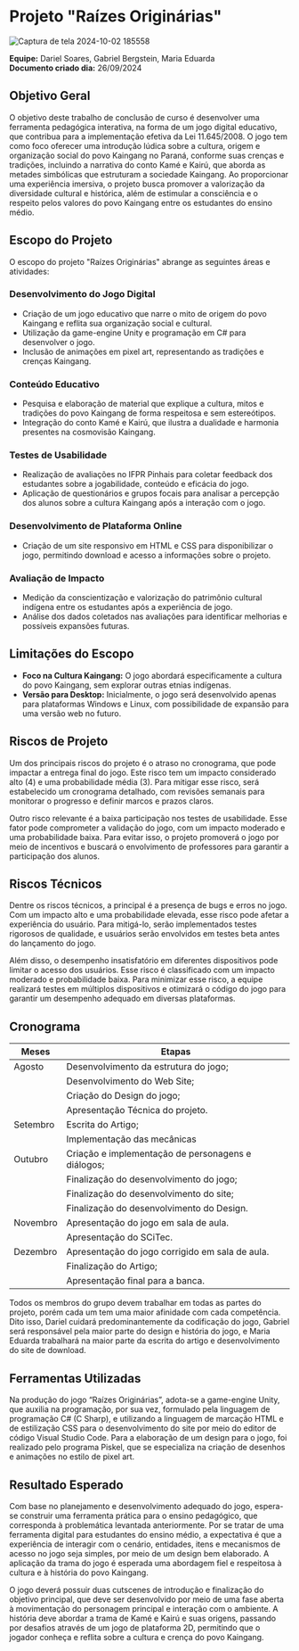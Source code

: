 # Projeto "Raízes Originárias"
![Captura de tela 2024-10-02 185558](https://github.com/user-attachments/assets/80a7285a-568f-4526-9a0d-1d5b2383fdbe)

**Equipe:** Dariel Soares, Gabriel Bergstein, Maria Eduarda  
**Documento criado dia:** 26/09/2024

## Objetivo Geral
O objetivo deste trabalho de conclusão de curso é desenvolver uma ferramenta pedagógica interativa, na forma de um jogo digital educativo, que contribua para a implementação efetiva da Lei 11.645/2008. O jogo tem como foco oferecer uma introdução lúdica sobre a cultura, origem e organização social do povo Kaingang no Paraná, conforme suas crenças e tradições, incluindo a narrativa do conto Kamé e Kairú, que aborda as metades simbólicas que estruturam a sociedade Kaingang. Ao proporcionar uma experiência imersiva, o projeto busca promover a valorização da diversidade cultural e histórica, além de estimular a consciência e o respeito pelos valores do povo Kaingang entre os estudantes do ensino médio.

## Escopo do Projeto
O escopo do projeto "Raízes Originárias" abrange as seguintes áreas e atividades:

### Desenvolvimento do Jogo Digital
- Criação de um jogo educativo que narre o mito de origem do povo Kaingang e reflita sua organização social e cultural.
- Utilização da game-engine Unity e programação em C# para desenvolver o jogo.
- Inclusão de animações em pixel art, representando as tradições e crenças Kaingang.

### Conteúdo Educativo
- Pesquisa e elaboração de material que explique a cultura, mitos e tradições do povo Kaingang de forma respeitosa e sem estereótipos.
- Integração do conto Kamé e Kairú, que ilustra a dualidade e harmonia presentes na cosmovisão Kaingang.

### Testes de Usabilidade
- Realização de avaliações no IFPR Pinhais para coletar feedback dos estudantes sobre a jogabilidade, conteúdo e eficácia do jogo.
- Aplicação de questionários e grupos focais para analisar a percepção dos alunos sobre a cultura Kaingang após a interação com o jogo.

### Desenvolvimento de Plataforma Online
- Criação de um site responsivo em HTML e CSS para disponibilizar o jogo, permitindo download e acesso a informações sobre o projeto.

### Avaliação de Impacto
- Medição da conscientização e valorização do patrimônio cultural indígena entre os estudantes após a experiência de jogo.
- Análise dos dados coletados nas avaliações para identificar melhorias e possíveis expansões futuras.

## Limitações do Escopo
- **Foco na Cultura Kaingang:** O jogo abordará especificamente a cultura do povo Kaingang, sem explorar outras etnias indígenas.
- **Versão para Desktop:** Inicialmente, o jogo será desenvolvido apenas para plataformas Windows e Linux, com possibilidade de expansão para uma versão web no futuro.

## Riscos de Projeto
Um dos principais riscos do projeto é o atraso no cronograma, que pode impactar a entrega final do jogo. Este risco tem um impacto considerado alto (4) e uma probabilidade média (3). Para mitigar esse risco, será estabelecido um cronograma detalhado, com revisões semanais para monitorar o progresso e definir marcos e prazos claros.

Outro risco relevante é a baixa participação nos testes de usabilidade. Esse fator pode comprometer a validação do jogo, com um impacto moderado e uma probabilidade baixa. Para evitar isso, o projeto promoverá o jogo por meio de incentivos e buscará o envolvimento de professores para garantir a participação dos alunos.

## Riscos Técnicos
Dentre os riscos técnicos, a principal é a presença de bugs e erros no jogo. Com um impacto alto e uma probabilidade elevada, esse risco pode afetar a experiência do usuário. Para mitigá-lo, serão implementados testes rigorosos de qualidade, e usuários serão envolvidos em testes beta antes do lançamento do jogo.

Além disso, o desempenho insatisfatório em diferentes dispositivos pode limitar o acesso dos usuários. Esse risco é classificado com um impacto moderado e probabilidade baixa. Para minimizar esse risco, a equipe realizará testes em múltiplos dispositivos e otimizará o código do jogo para garantir um desempenho adequado em diversas plataformas.

## Cronograma
| Meses     | Etapas                                                       |
|-----------|-------------------------------------------------------------|
| Agosto    | Desenvolvimento da estrutura do jogo;                       |
|           | Desenvolvimento do Web Site;                                 |
|           | Criação do Design do jogo;                                  |
|           | Apresentação Técnica do projeto.                           |
| Setembro  | Escrita do Artigo;                                         |
|           | Implementação das mecânicas                                   |
| Outubro   | Criação e implementação de personagens e diálogos;          |
|           | Finalização do desenvolvimento do jogo;                      |
|           | Finalização do desenvolvimento do site;                      |
|           | Finalização do desenvolvimento do Design.                    |
| Novembro  | Apresentação do jogo em sala de aula.                       |
|           | Apresentação do SCiTec.                                     |
| Dezembro  | Apresentação do jogo corrigido em sala de aula.            |
|           | Finalização do Artigo;                                      |
|           | Apresentação final para a banca.                            |

Todos os membros do grupo devem trabalhar em todas as partes do projeto, porém cada um tem uma maior afinidade com cada competência. Dito isso, Dariel cuidará predominantemente da codificação do jogo, Gabriel será responsável pela maior parte do design e história do jogo, e Maria Eduarda trabalhará na maior parte da escrita do artigo e desenvolvimento do site de download.

## Ferramentas Utilizadas
Na produção do jogo “Raízes Originárias”, adota-se a game-engine Unity, que auxilia na programação, por sua vez, formulado pela linguagem de programação C# (C Sharp), e utilizando a linguagem de marcação HTML e de estilização CSS para o desenvolvimento do site por meio do editor de código Visual Studio Code. Para a elaboração de um design para o jogo, foi realizado pelo programa Piskel, que se especializa na criação de desenhos e animações no estilo de pixel art.

## Resultado Esperado
Com base no planejamento e desenvolvimento adequado do jogo, espera-se construir uma ferramenta prática para o ensino pedagógico, que corresponda à problemática levantada anteriormente. Por se tratar de uma ferramenta digital para estudantes do ensino médio, a expectativa é que a experiência de interagir com o cenário, entidades, itens e mecanismos de acesso no jogo seja simples, por meio de um design bem elaborado. A aplicação da trama do jogo é esperada uma abordagem fiel e respeitosa à cultura e à história do povo Kaingang.

O jogo deverá possuir duas cutscenes de introdução e finalização do objetivo principal, que deve ser desenvolvido por meio de uma fase aberta à movimentação do personagem principal e interação com o ambiente. A história deve abordar a trama de Kamé e Kairú e suas origens, passando por desafios através de um jogo de plataforma 2D, permitindo que o jogador conheça e reflita sobre a cultura e crença do povo Kaingang.
